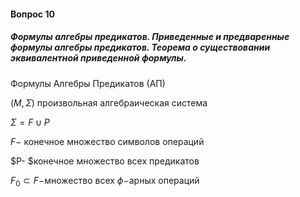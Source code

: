 #### Вопрос 10

##### Формулы алгебры предикатов. Приведенные и предваренные формулы алгебры  предикатов. Теорема о существовании эквивалентной приведенной формулы.

Формулы Алгебры Предикатов (АП)

$(M,\Sigma)$ произвольная алгебраическая система

$\Sigma = F \cup P$

$F-$ конечное множество символов операций

$P- $конечное множество всех предикатов

$F_0 \subset F-$множество всех  $\phi-$арных операций 

